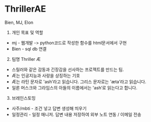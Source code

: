 # ThrillerAE
 Bien, MJ, Elon
 
1. 개인 목표 및 역할
* mj - 웹개발 -> python코드로 작성한 함수를 html문서에서 구현
* Bien - sql db 연결

2. 팀명 Thriller Æ
* 스릴러와 같은 감동과 긴장감을 선사하는 프로젝트를 만드는 팀.
* Æ는 인공지능과 사랑을 상징하는 기호
* Æ는 라틴 문자로 'ash’라고 읽습니다. 그리스 문자로는 'æta’라고 읽습니다.
* 일론 머스크와 그라임스의 아들의 이름에서는 'ash’로 읽는다고 합니다.

3. 브레인스토밍
* 사주/mbti - 조건 넣고 답변 생성해 띄우기
* 일정관리 - 일정 매니저. 답변 내용 저장하여 외부 노트 연동 / 이메일 전송
